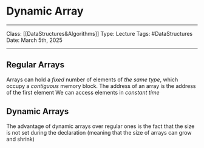 # Dynamic Array
___
Class: [[DataStructures&Algorithms]]
Type: Lecture
Tags: #DataStructures 
Date: March 5th, 2025
___

## Regular Arrays
Arrays can hold a *fixed* number of elements of *the same type*, which occupy a *contiguous* memory block.
The address of an array is the address of the first element
We can access elements in *constant time* 

## Dynamic Arrays 
The advantage of dynamic arrays over regular ones is the fact that the size is not set during the declaration (meaning that the size of arrays can grow and shrink)
